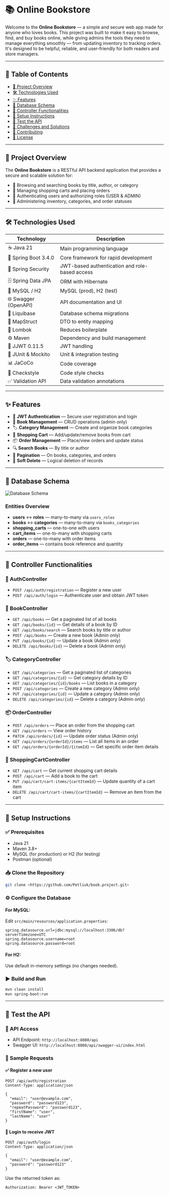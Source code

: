 # 📚 Online Bookstore

Welcome to the  **Online Bookstore** — a simple and secure web app made for anyone who loves books.
This project was built to make it easy to browse, find, and buy books online, while giving admins the tools they need to manage everything smoothly — from updating inventory to tracking orders. It's designed to be helpful, reliable, and user-friendly for both readers and store managers.

---

## 📑 Table of Contents

- [🧾 Project Overview](#project-overview)
- [🛠️ Technologies Used](#technologies-used)
- [✨ Features](#features)
- [🧩 Database Schema](#database-schema)
- [📡 Controller Functionalities](#controller-functionalities)
- [🚀 Setup Instructions](#setup-instructions)
- [🧪 Test the API](#test-the-api)
- [🧠 Challenges and Solutions](#challenges-and-solutions)
- [🤝 Contributing](#contributing)
- [📜 License](#license)

---

## 🧾 Project Overview

The **Online Bookstore** is a RESTful API backend application that provides a secure and scalable solution for:

- 📖 Browsing and searching books by title, author, or category
- 🛒 Managing shopping carts and placing orders
- 🔐 Authenticating users and authorizing roles (USER & ADMIN)
- 🧰 Administering inventory, categories, and order statuses

---

## 🛠️ Technologies Used

| Technology | Description |
|-----------|-------------|
| ☕ Java 21 | Main programming language |
| 🚀 Spring Boot 3.4.0 | Core framework for rapid development |
| 🔐 Spring Security | JWT-based authentication and role-based access |
| 🗄️ Spring Data JPA | ORM with Hibernate |
| 🐬 MySQL / H2 | MySQL (prod), H2 (test) |
| 🌐 Swagger (OpenAPI) | API documentation and UI |
| 🧱 Liquibase | Database schema migrations |
| 🔄 MapStruct | DTO to entity mapping |
| 🧹 Lombok | Reduces boilerplate |
| ⚙️ Maven | Dependency and build management |
| 🔑 JJWT 0.11.5 | JWT handling |
| 🧪 JUnit & Mockito | Unit & integration testing |
| 📊 JaCoCo | Code coverage |
| 🧼 Checkstyle | Code style checks |
| ✅ Validation API | Data validation annotations |

---

## ✨ Features

- 🔐 **JWT Authentication** — Secure user registration and login
- 📘 **Book Management** — CRUD operations (admin only)
- 🏷️ **Category Management** — Create and organize book categories
- 🛒 **Shopping Cart** — Add/update/remove books from cart
- 📦 **Order Management** — Place/view orders and update status
- 🔍 **Search Books** — By title or author
- 📄 **Pagination** — On books, categories, and orders
- 🧽 **Soft Delete** — Logical deletion of records

---

## 🧩 Database Schema

![Database Schema](books.png)

### Entities Overview

- **users** ↔ **roles** — many-to-many via `users_roles`
- **books** ↔ **categories** — many-to-many via `books_categories`
- **shopping_carts** — one-to-one with users
- **cart_items** — one-to-many with shopping carts
- **orders** — one-to-many with order items
- **order_items** — contains book reference and quantity

---

## 📡 Controller Functionalities

### 🔑 AuthController
- `POST /api/auth/registration` — Register a new user
- `POST /api/auth/login` — Authenticate user and obtain JWT token

### 📘 BookController
- `GET /api/books` — Get a paginated list of all books
- `GET /api/books/{id}` — Get details of a book by ID
- `GET /api/books/search` — Search books by title or author
- `POST /api/books` — Create a new book (Admin only)
- `PUT /api/books/{id}` — Update a book (Admin only)
- `DELETE /api/books/{id}` — Delete a book (Admin only)

### 🏷️ CategoryController
- `GET /api/categories` — Get a paginated list of categories
- `GET /api/categories/{id}` — Get category details by ID
- `GET /api/categories/{id}/books` — List books in a category
- `POST /api/categories` — Create a new category (Admin only)
- `PUT /api/categories/{id}` — Update a category (Admin only)
- `DELETE /api/categories/{id}` — Delete a category (Admin only)

### 📦 OrderController
- `POST /api/orders` — Place an order from the shopping cart
- `GET /api/orders` — View order history
- `PATCH /api/orders/{id}` — Update order status (Admin only)
- `GET /api/orders/{orderId}/items` — List all items in an order
- `GET /api/orders/{orderId}/{itemId}` — Get specific order item details

### 🛒 ShoppingCartController
- `GET /api/cart` — Get current shopping cart details
- `POST /api/cart` — Add a book to the cart
- `PUT /api/cart/cart-items/{cartItemId}` — Update quantity of a cart item
- `DELETE /api/cart/cart-items/{cartItemId}` — Remove an item from the cart

---

## 🚀 Setup Instructions

### ✅ Prerequisites

- Java 21
- Maven 3.8+
- MySQL (for production) or H2 (for testing)
- Postman (optional)

### 📥 Clone the Repository

```bash
git clone <https://github.com/Petliuk/book.project.git>
```

### ⚙️ Configure the Database

#### For MySQL:

Edit `src/main/resources/application.properties`:

```properties
spring.datasource.url=jdbc:mysql://localhost:3306/db?serverTimezone=UTC
spring.datasource.username=root
spring.datasource.password=root
```

#### For H2:

Use default in-memory settings (no changes needed).

### ▶️ Build and Run

```bash
mvn clean install
mvn spring-boot:run
```

---

## 🧪 Test the API

### 📡 API Access

- API Endpoint: `http://localhost:8080/api`
- Swagger UI: `http://localhost:8080/api/swagger-ui/index.html`

### 🧪 Sample Requests

#### ✅ Register a new user

```http
POST /api/auth/registration
Content-Type: application/json

{
  "email": "user@example.com",
  "password": "password123",
  "repeatPassword": "password123",
  "firstName": "user",
  "lastName": "user"
}
```

#### 🔐 Login to receive JWT

```http
POST /api/auth/login
Content-Type: application/json

{
  "email": "user@example.com",
  "password": "password123"
}
```

Use the returned token as:

```http
Authorization: Bearer <JWT_TOKEN>
```